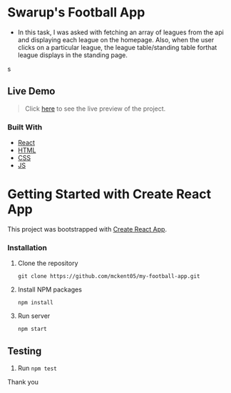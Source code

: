 # Swarup's Football App
- In this task, I was asked with fetching an array of leagues from the api and displaying each league on the homepage. Also, when the user clicks on a particular league, the league table/standing table forthat league displays in the standing page.

s

## Live Demo
> Click [here](http://steven-football-app.herokuapp.com/) to see the live preview of the project.


### Built With

- [React](https://es.reactjs.org/)
- [HTML](https://www.w3schools.com/html/)
- [CSS](https://www.w3schools.com/css/)
- [JS](https://www.javascript.com/)

# Getting Started with Create React App

This project was bootstrapped with [Create React App](https://github.com/facebook/create-react-app).

### Installation

1. Clone the repository
   ```
   git clone https://github.com/mckent05/my-football-app.git
   ```
2. Install NPM packages
   ```
   npm install
   ```
3. Run server
   ```
   npm start
   ```
## Testing

1. Run 
  `npm test`


Thank you
